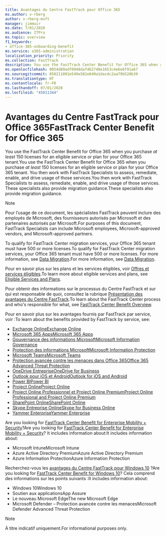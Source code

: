 ```yaml
---
title: Avantages du Centre FastTrack pour Office 365
ms.author: v-rberg
author: v-rberg-msft
manager: jimmuir
ms.date: 7/01/2020
ms.audience: ITPro
ms.topic: overview
f1_keywords:
- office-365-onboarding-benefit
ms.service: o365-administration
localization_priority: Priority
ms.collection: FastTrack
description: You use the FastTrack Center Benefit for Office 365 when you purchase at least 150 licenses for an eligible service or plan for your Office 365 tenant. You then work with FastTrack Specialists to assess, remediate, enable, and drive usage of those services. These specialists also provide migration guidance.
ms.openlocfilehash: 0054d89adf0948dafd62748e1653c4e6e6f91a67
ms.sourcegitcommit: 850211891e549e582e649a1dacdc2aa79b520b39
ms.translationtype: HT
ms.contentlocale: fr-FR
ms.lasthandoff: 07/01/2020
ms.locfileid: "45011344"
---
```

# <a name="fasttrack-center-benefit-for-office-365"></a><span data-ttu-id="04c7f-105">Avantages du Centre FastTrack pour Office 365</span><span class="sxs-lookup"><span data-stu-id="04c7f-105">FastTrack Center Benefit for Office 365</span></span>

<span data-ttu-id="04c7f-106">You use the FastTrack Center Benefit for Office 365 when you purchase  *at least*  150 licenses for an eligible service or plan for your Office 365 tenant.</span><span class="sxs-lookup"><span data-stu-id="04c7f-106">You use the FastTrack Center Benefit for Office 365 when you purchase  *at least*  150 licenses for an eligible service or plan for your Office 365 tenant.</span></span> <span data-ttu-id="04c7f-107">You then work with FastTrack Specialists to assess, remediate, enable, and drive usage of those services.</span><span class="sxs-lookup"><span data-stu-id="04c7f-107">You then work with FastTrack Specialists to assess, remediate, enable, and drive usage of those services.</span></span> <span data-ttu-id="04c7f-108">These specialists also provide migration guidance.</span><span class="sxs-lookup"><span data-stu-id="04c7f-108">These specialists also provide migration guidance.</span></span> 
  
> [!NOTE]
> <span data-ttu-id="04c7f-109">Pour l’usage de ce document, les spécialistes FastTrack peuvent inclure des employés de Microsoft, des fournisseurs autorisés par Microsoft et des partenaires autorisés par Microsoft.</span><span class="sxs-lookup"><span data-stu-id="04c7f-109">For purposes of this document, FastTrack Specialists can include Microsoft employees, Microsoft-approved vendors, and Microsoft-approved partners.</span></span> 
  
<span data-ttu-id="04c7f-110">To qualify for FastTrack Center migration services, your Office 365 tenant must have 500 or more licenses.</span><span class="sxs-lookup"><span data-stu-id="04c7f-110">To qualify for FastTrack Center migration services, your Office 365 tenant must have 500 or more licenses.</span></span> <span data-ttu-id="04c7f-111">For more information, see [Data Migration](O365-data-migration.md).</span><span class="sxs-lookup"><span data-stu-id="04c7f-111">For more information, see [Data Migration](O365-data-migration.md).</span></span>
  
<span data-ttu-id="04c7f-112">Pour en savoir plus sur les plans et les services éligibles, voir [Offres et services éligibles](M365-eligible-services-and-plans.md).</span><span class="sxs-lookup"><span data-stu-id="04c7f-112">To learn more about eligible services and plans, see [Eligible Services and Plans](M365-eligible-services-and-plans.md).</span></span>
  
<span data-ttu-id="04c7f-113">Pour obtenir des informations sur le processus du Centre FastTrack et sur qui est responsable de quoi, consultez la rubrique [Présentation des avantages du Centre FastTrack](O365-fasttrack-benefit-overview.md).</span><span class="sxs-lookup"><span data-stu-id="04c7f-113">To learn about the FastTrack Center process and who's responsible for what, see [FastTrack Center Benefit Overview](O365-fasttrack-benefit-overview.md).</span></span>

<span data-ttu-id="04c7f-114">Pour en savoir plus sur les avantages fournis par FastTrack par service, voir :</span><span class="sxs-lookup"><span data-stu-id="04c7f-114">To learn about the benefits provided by FastTrack by service, see:</span></span>

- [<span data-ttu-id="04c7f-115">Exchange Online</span><span class="sxs-lookup"><span data-stu-id="04c7f-115">Exchange Online</span></span>](O365-fasttrack-responsibilities.md#exchange-online)
- [<span data-ttu-id="04c7f-116">Microsoft 365 Apps</span><span class="sxs-lookup"><span data-stu-id="04c7f-116">Microsoft 365 Apps</span></span>](O365-fasttrack-responsibilities.md#microsoft-365-apps)
- [<span data-ttu-id="04c7f-117">Gouvernance des informations Microsoft</span><span class="sxs-lookup"><span data-stu-id="04c7f-117">Microsoft Information Governance</span></span>](O365-fasttrack-responsibilities.md#microsoft-information-governance)
- [<span data-ttu-id="04c7f-118">Protection des informations Microsoft</span><span class="sxs-lookup"><span data-stu-id="04c7f-118">Microsoft Information Protection</span></span>](O365-fasttrack-responsibilities.md#microsoft-information-protection)
- [<span data-ttu-id="04c7f-119">Microsoft Teams</span><span class="sxs-lookup"><span data-stu-id="04c7f-119">Microsoft Teams</span></span>](O365-fasttrack-responsibilities.md#microsoft-teams)
- [<span data-ttu-id="04c7f-120">Protection avancée contre les menaces dans Office 365</span><span class="sxs-lookup"><span data-stu-id="04c7f-120">Office 365 Advanced Threat Protection</span></span>](O365-fasttrack-responsibilities.md#office-365-advanced-threat-protection)
- [<span data-ttu-id="04c7f-121">OneDrive Entreprise</span><span class="sxs-lookup"><span data-stu-id="04c7f-121">OneDrive for Business</span></span>](O365-fasttrack-responsibilities.md#onedrive-for-business)
- [<span data-ttu-id="04c7f-122">Outlook pour iOS et Android</span><span class="sxs-lookup"><span data-stu-id="04c7f-122">Outlook for iOS and Android</span></span>](O365-fasttrack-responsibilities.md#outlook-for-ios-and-android)
- [<span data-ttu-id="04c7f-123">Power BI</span><span class="sxs-lookup"><span data-stu-id="04c7f-123">Power BI</span></span>](O365-fasttrack-responsibilities.md#power-bi)
- [<span data-ttu-id="04c7f-124">Project Online</span><span class="sxs-lookup"><span data-stu-id="04c7f-124">Project Online</span></span>](O365-fasttrack-responsibilities.md#project-online)
- [<span data-ttu-id="04c7f-125">Project Online Professionnel et Project Online Premium</span><span class="sxs-lookup"><span data-stu-id="04c7f-125">Project Online Professional and Project Online Premium</span></span>](O365-fasttrack-responsibilities.md#project-online-professional-and-project-online-premium)
- [<span data-ttu-id="04c7f-126">SharePoint Online</span><span class="sxs-lookup"><span data-stu-id="04c7f-126">SharePoint Online</span></span>](O365-fasttrack-responsibilities.md#sharepoint-online)
- [<span data-ttu-id="04c7f-127">Skype Entreprise Online</span><span class="sxs-lookup"><span data-stu-id="04c7f-127">Skype for Business Online</span></span>](O365-fasttrack-responsibilities.md#skype-for-business-online)
- [<span data-ttu-id="04c7f-128">Yammer Enterprise</span><span class="sxs-lookup"><span data-stu-id="04c7f-128">Yammer Enterprise</span></span>](O365-fasttrack-responsibilities.md#yammer-enterprise)
  
<span data-ttu-id="04c7f-129">Are you looking for [FastTrack Center Benefit for Enterprise Mobility + Security](EMS-fasttrack-benefit-for-EMS.md)?</span><span class="sxs-lookup"><span data-stu-id="04c7f-129">Are you looking for [FastTrack Center Benefit for Enterprise Mobility + Security](EMS-fasttrack-benefit-for-EMS.md)?</span></span> <span data-ttu-id="04c7f-130">It includes information about:</span><span class="sxs-lookup"><span data-stu-id="04c7f-130">It includes information about:</span></span>
  
- <span data-ttu-id="04c7f-131">Microsoft Intune</span><span class="sxs-lookup"><span data-stu-id="04c7f-131">Microsoft Intune</span></span>
- <span data-ttu-id="04c7f-132">Azure Active Directory Premium</span><span class="sxs-lookup"><span data-stu-id="04c7f-132">Azure Active Directory Premium</span></span> 
- <span data-ttu-id="04c7f-133">Azure Information Protection</span><span class="sxs-lookup"><span data-stu-id="04c7f-133">Azure Information Protection</span></span>

<span data-ttu-id="04c7f-134">Recherchez-vous les [avantages du Centre FastTrack pour Windows 10](Win-10-fasttrack-benefit-for-Windows-10.md) ?</span><span class="sxs-lookup"><span data-stu-id="04c7f-134">Are you looking for [FastTrack Center Benefit for Windows 10](Win-10-fasttrack-benefit-for-Windows-10.md)?</span></span> <span data-ttu-id="04c7f-135">Cela comprend des informations sur les points suivants :</span><span class="sxs-lookup"><span data-stu-id="04c7f-135">It includes information about:</span></span>

- <span data-ttu-id="04c7f-136">Windows 10</span><span class="sxs-lookup"><span data-stu-id="04c7f-136">Windows 10</span></span>
- <span data-ttu-id="04c7f-137">Soutien aux applications</span><span class="sxs-lookup"><span data-stu-id="04c7f-137">App Assure</span></span>
- <span data-ttu-id="04c7f-138">Le nouveau Microsoft Edge</span><span class="sxs-lookup"><span data-stu-id="04c7f-138">The new Microsoft Edge</span></span>
- <span data-ttu-id="04c7f-139">Microsoft Defender – Protection avancée contre les menaces</span><span class="sxs-lookup"><span data-stu-id="04c7f-139">Microsoft Defender Advanced Threat Protection</span></span>
    
> [!NOTE]
> <span data-ttu-id="04c7f-140">À titre indicatif uniquement.</span><span class="sxs-lookup"><span data-stu-id="04c7f-140">For informational purposes only.</span></span> 

